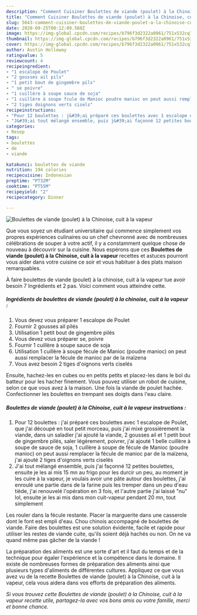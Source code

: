 ```yaml
---
description: "Comment Cuisiner Boulettes de viande (poulet) à la Chinoise, cuit à la vapeur"
title: "Comment Cuisiner Boulettes de viande (poulet) à la Chinoise, cuit à la vapeur"
slug: 5643-comment-cuisiner-boulettes-de-viande-poulet-a-la-chinoise-cuit-a-la-vapeur
date: 2020-09-25T00:12:09.560Z
image: https://img-global.cpcdn.com/recipes/b796f3d2322a0961/751x532cq70/boulettes-de-viande-poulet-a-la-chinoise-cuit-a-la-vapeur-photo-principale-de-la-recette.jpg
thumbnail: https://img-global.cpcdn.com/recipes/b796f3d2322a0961/751x532cq70/boulettes-de-viande-poulet-a-la-chinoise-cuit-a-la-vapeur-photo-principale-de-la-recette.jpg
cover: https://img-global.cpcdn.com/recipes/b796f3d2322a0961/751x532cq70/boulettes-de-viande-poulet-a-la-chinoise-cuit-a-la-vapeur-photo-principale-de-la-recette.jpg
author: Austin Holloway
ratingvalue: 5
reviewcount: 4
recipeingredient:
- "1 escalope de Poulet"
- "2 gousses ail pils"
- "1 petit bout de gingembre pils"
- " se poivre"
- "1 cuillère à soupe sauce de soja"
- "1 cuillère à soupe fcule de Manioc poudre manioc on peut aussi remplacer la fcule de manioc par de la mazena"
- "2 tiges doignons verts cisels"
recipeinstructions:
- "Pour 12 boulettes : j&#39;ai préparé ces boulettes avec 1 escalope de Poulet, que j&#39;ai découpé en tout petit morceau, puis j&#39;ai mixé grossièrement la viande, dans un saladier j&#39;ai ajouté la viande, 2 gousses ail et 1 petit bout de gingembre pilés, saler légèrement, poivrer, j&#39;ai ajouté 1 belle cuillère à soupe de sauce de soja, 1 cuillère à soupe de fécule de Manioc (poudre manioc) on peut aussi remplacer la fécule de manioc par de la maïzena, j&#39;ai ajouté 2 tiges d&#39;oignons verts ciselés"
- "J&#39;ai tout mélangé ensemble, puis j&#39;ai façonné 12 petites boulettes, ensuite je les ai mis 15 mn au frigo pour les durcir un peu, au moment je les cuire à la vapeur, je voulais avoir une pâte autour des boulettes, j&#39;ai enroulé une partie dans de la farine puis les tremper dans un peu d&#39;eau tiède, j&#39;ai renouvelé l&#39;opération en 3 fois, et l&#39;autre partie j&#39;ai laissé &#34;nu&#34; lol, ensuite je les ai mis dans mon cuit-vapeur pendant 20 mn, tout simplement"
categories:
- Resep
tags:
- boulettes
- de
- viande

katakunci: boulettes de viande 
nutrition: 194 calories
recipecuisine: Indonesian
preptime: "PT32M"
cooktime: "PT55M"
recipeyield: "2"
recipecategory: Dinner

---
```



![Boulettes de viande (poulet) à la Chinoise, cuit à la vapeur](https://img-global.cpcdn.com/recipes/b796f3d2322a0961/751x532cq70/boulettes-de-viande-poulet-a-la-chinoise-cuit-a-la-vapeur-photo-principale-de-la-recette.jpg)

Que vous soyez un étudiant universitaire qui commence simplement vos propres expériences culinaires ou un chef chevronné avec de nombreuses célébrations de souper à votre actif, il y a constamment quelque chose de nouveau à découvrir sur la cuisine. Nous espérons que ces <strong> Boulettes de viande (poulet) à la Chinoise, cuit à la vapeur </strong> recettes et astuces pourront vous aider dans votre cuisine ce soir et vous habituer à des plats maison remarquables.

<!--inarticleads1-->

À faire boulettes de viande (poulet) à la chinoise, cuit à la vapeur tue avoir besoin 7 Ingrédients et 2 pas. Voici comment vous atteindre cette.

##### Ingrédients de boulettes de viande (poulet) à la chinoise, cuit à la vapeur :

1. Vous devez vous préparer 1 escalope de Poulet
1. Fournir 2 gousses ail pilés
1. Utilisation 1 petit bout de gingembre pilés
1. Vous devez vous préparer  se, poivre
1. Fournir 1 cuillère à soupe sauce de soja
1. Utilisation 1 cuillère à soupe fécule de Manioc (poudre manioc) on peut aussi remplacer la fécule de manioc par de la maïzena
1. Vous avez besoin 2 tiges d&#39;oignons verts ciselés


Ensuite, hachez-les en cubes ou en petits petits et placez-les dans le bol du batteur pour les hacher finement. Vous pouvez utiliser un robot de cuisine, selon ce que vous avez à la maison. Une fois la viande de poulet hachée. Confectionner les boulettes en trempant ses doigts dans l&#39;eau claire. 

<!--inarticleads2-->

##### Boulettes de viande (poulet) à la Chinoise, cuit à la vapeur instructions :

1. Pour 12 boulettes : j&#39;ai préparé ces boulettes avec 1 escalope de Poulet, que j&#39;ai découpé en tout petit morceau, puis j&#39;ai mixé grossièrement la viande, dans un saladier j&#39;ai ajouté la viande, 2 gousses ail et 1 petit bout de gingembre pilés, saler légèrement, poivrer, j&#39;ai ajouté 1 belle cuillère à soupe de sauce de soja, 1 cuillère à soupe de fécule de Manioc (poudre manioc) on peut aussi remplacer la fécule de manioc par de la maïzena, j&#39;ai ajouté 2 tiges d&#39;oignons verts ciselés
1. J&#39;ai tout mélangé ensemble, puis j&#39;ai façonné 12 petites boulettes, ensuite je les ai mis 15 mn au frigo pour les durcir un peu, au moment je les cuire à la vapeur, je voulais avoir une pâte autour des boulettes, j&#39;ai enroulé une partie dans de la farine puis les tremper dans un peu d&#39;eau tiède, j&#39;ai renouvelé l&#39;opération en 3 fois, et l&#39;autre partie j&#39;ai laissé &#34;nu&#34; lol, ensuite je les ai mis dans mon cuit-vapeur pendant 20 mn, tout simplement


Les rouler dans la fécule restante. Placer la marguerite dans une casserole dont le font est empli d&#39;eau. Chou chinois accompagné de boulettes de viande. Faire des boulettes est une solution évidente, facile et rapide pour utiliser les restes de viande cuite, qu&#39;ils soient déjà hachés ou non. On ne va quand même pas gâcher de la viande ! 

<!--inarticleads1-->

<p>
La préparation des aliments est une sorte d'art et il faut du temps et de la technique pour égaler l'expérience et la compétence dans le domaine. Il existe de nombreuses formes de préparation des aliments ainsi que plusieurs types d'aliments de différentes cultures. Appliquez ce que vous avez vu de la recette Boulettes de viande (poulet) à la Chinoise, cuit à la vapeur, cela vous aidera dans vos efforts de préparation des aliments.
</p>

<p>
<i>Si vous trouvez cette Boulettes de viande (poulet) à la Chinoise, cuit à la vapeur recette utile, partagez-la avec vos bons amis ou votre famille, merci et bonne chance.</i>
</p>
